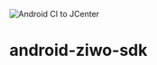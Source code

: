 ![Android CI to JCenter](https://github.com/ASWATFZLLC/android-ziwo-sdk/workflows/Android%20CI%20to%20JCenter/badge.svg)
# android-ziwo-sdk
